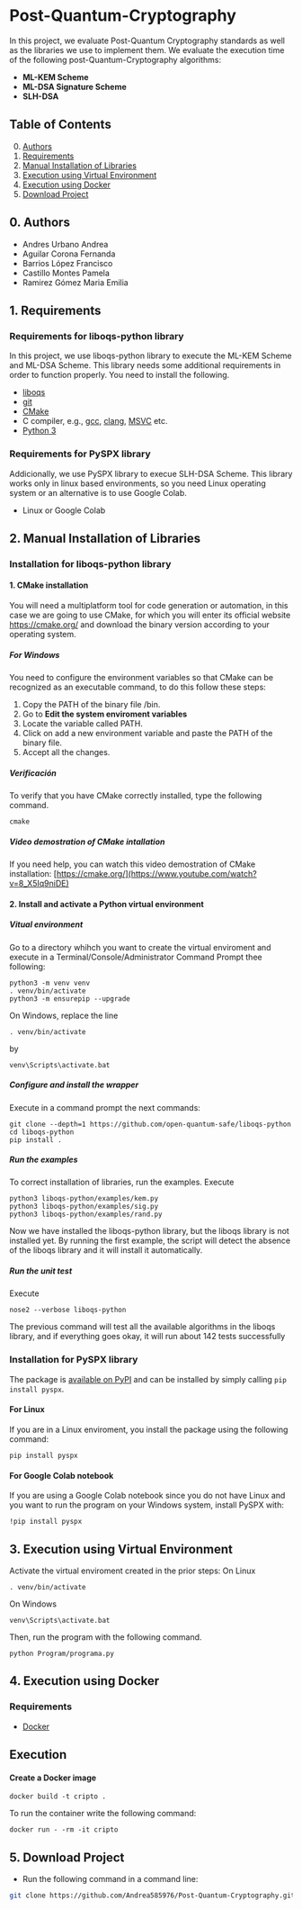 # Post-Quantum-Cryptography
In this project, we evaluate Post-Quantum Cryptography standards as well as the libraries we use to implement them. We evaluate the execution time of the following post-Quantum-Cryptography algorithms:
<ul>
  <li><b>ML-KEM Scheme</b></li>
  <li><b>ML-DSA Signature Scheme</b></li>
  <li><b>SLH-DSA</b></li>
</ul>

## Table of Contents

0. [Authors](#authors)
1. [Requirements](#requirements)
2. [Manual Installation of Libraries](#installation)
3. [Execution using Virtual Environment](#virtual)
4. [Execution using Docker](#execution)
5. [Download Project](#download-project)

## 0. Authors <a name="authors"></a>

- Andres Urbano Andrea
- Aguilar Corona Fernanda
- Barrios López Francisco
- Castillo Montes Pamela
- Ramirez Gómez Maria Emilia

## 1. Requirements <a name="requirements"></a>
### Requirements for liboqs-python library
In this project, we use liboqs-python library to execute the ML-KEM Scheme and ML-DSA Scheme. This library needs some additional requirements in order to function properly. You need to install the following. 
- [liboqs](https://github.com/open-quantum-safe/liboqs)
- [git](https://git-scm.com/)
- [CMake](https://cmake.org/)
- C compiler,
  e.g., [gcc](https://gcc.gnu.org/), [clang](https://clang.llvm.org),
  [MSVC](https://visualstudio.microsoft.com/vs/) etc.
- [Python 3](https://www.python.org/)

### Requirements for PySPX library
Addicionally, we use PySPX library to execue SLH-DSA Scheme. This library works only in linux based environments, so you need Linux operating system or an alternative is to use Google Colab.
- Linux or Google Colab

## 2. Manual Installation of Libraries
### Installation for liboqs-python library
#### 1. CMake installation
You will need a multiplatform tool for code generation or automation, in this case we are going to use CMake, for which you will enter its official website  <a>https://cmake.org/</a> and download the binary version according to your operating system.

#####  For Windows
You need to configure the environment variables so that CMake can be recognized as an executable command, to do  this follow these steps:
1. Copy the PATH of the binary file /bin.
2. Go to <b>Edit the system enviroment variables</b>
3. Locate the variable called PATH.
4. Click on add a new environment variable and paste the PATH of the binary file.
5. Accept all the changes.

##### Verificación
To verify that you have CMake correctly installed, type the following command.
```shell
cmake
```
##### Video demostration of CMake intallation
If you need help, you can watch this video demostration of CMake installation: <a>[https://cmake.org/](https://www.youtube.com/watch?v=8_X5Iq9niDE)</a> 


#### 2. Install and activate a Python virtual environment
##### Vitual environment
Go to a directory whihch you want to create the virtual enviroment and execute in a Terminal/Console/Administrator Command Prompt thee following:

```shell
python3 -m venv venv
. venv/bin/activate
python3 -m ensurepip --upgrade
```

On Windows, replace the line

```shell
. venv/bin/activate
```

by

```shell
venv\Scripts\activate.bat
```

##### Configure and install the wrapper
Execute in a command prompt the next commands:

```shell
git clone --depth=1 https://github.com/open-quantum-safe/liboqs-python
cd liboqs-python
pip install .
```

##### Run the examples
To correct installation of libraries, run the examples. Execute

```shell
python3 liboqs-python/examples/kem.py
python3 liboqs-python/examples/sig.py
python3 liboqs-python/examples/rand.py
```
Now we have installed the liboqs-python library, but the liboqs library is not installed yet.
By running the first example, the script will detect the absence of the liboqs library and it
will install it automatically.

##### Run the unit test
Execute

```shell
nose2 --verbose liboqs-python
```

The previous command will test all the available algorithms in the liboqs library, and if
everything goes okay, it will run about 142 tests successfully

### Installation for PySPX library
The package is [available on PyPI](https://pypi.org/project/PySPX/) and can be installed by simply calling `pip install pyspx`. 

#### For Linux
If you are in a Linux enviroment, you install the package using the following command:
```shell
pip install pyspx
```

#### For Google Colab notebook
If you are using a Google Colab notebook since you do not have Linux and you want to run the program on your Windows system, install PySPX with:
```shell
!pip install pyspx
```
## 3. Execution using Virtual Environment
Activate the virtual enviroment created in the prior steps:
On Linux
```shell
. venv/bin/activate
```

On Windows
```shell
venv\Scripts\activate.bat
```

Then, run the program with the following command.

```shell
python Program/programa.py
```
## 4. Execution using Docker
### Requirements
- [Docker](https://www.docker.com/)

## Execution
#### Create a Docker image
```shell
docker build -t cripto .
```

To run the container write the following command:
```shell
docker run - -rm -it cripto
```
## 5. Download Project <a name="download-project"></a>
- Run the following command in a command line:
```bash
git clone https://github.com/Andrea585976/Post-Quantum-Cryptography.git
```
